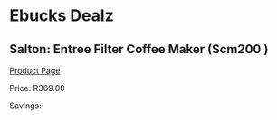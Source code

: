 
# Ebucks Dealz
## Salton: Entree Filter Coffee Maker (Scm200 )
[Product Page](https://www.ebucks.com/web/shop/productSelected.do?prodId=1158934123&catId=704984897)

Price: R369.00

Savings: 


	